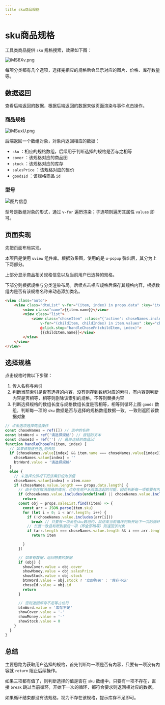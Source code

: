 ```yaml
---
title sku商品规格
---
```

# sku商品规格
工具类商品提供 `sku` 规格搜索，效果如下图：

![iMS8Xv.png](https://i.imgloc.com/2023/05/03/iMS8Xv.png)

每项分类都有几个选项，选择完相应的规格后会显示对应的图片、价格、库存数量等。

## 数据返回

查看后端返回的数据，根据后端返回的数据来做页面渲染与事件点击操作。

### 商品规格

![iMSuxU.png](https://i.imgloc.com/2023/05/03/iMSuxU.png)

后端返回一个数组对象，对象内返回相应的数据：

- `sku` ：相应的规格数组，后续用于判断选择的规格是否与之相等
- `cover` ：该规格对应的商品图
- `stock` ：该规格对应的库存
- `salesPrice` ：该规格对应的售价
- `goodsId` ：该规格商品 `id` 

### 型号

![图片信息](https://s1.ax1x.com/2023/05/15/p9gc9hR.png)

型号是数组对象的形式，通过 `v-for` 遍历渲染；子选项则遍历其属性 `values` 即可。

## 页面实现

先把页面布局实现。

本项目是使用 `uview` 组件库。根据效果图，使用的是 `u-popup` 弹出层，其分为上下两部分。

上部分显示商品相关规格信息以及当前用户已选择的规格。

下部分则根据规格与分类渲染布局。后续点击相应规格后保存其规格内容，根据数组内是否有该规格名称来动态添加类名。

```html
<view class="auto">
	<view class="dtoList" v-for="(item, index) in props.data" :key="item.id">
		<view class="name">{{item.name}}</view>
		<view class="list">
			<view class="choseItem" :class="{'active': choseNames.includes(childItem.name)}"
				v-for="(childItem, childIndex) in item.values" :key="childItem.id"
				@click.stop="handleChoseFn(childItem, index)">
				{{childItem.name}}</view>
		</view>
	</view>
</view>
```

## 选择规格

点击规格时做以下步骤：

1. 传入名称与索引
2. 判断当前索引是否有选择的内容，没有则存到数组对应的索引，有内容则判断内容是否相等，相等则删除该索引的规格，不等则替换内容
3. 判断选择规格的数组长度与规格数组长度是否相等，相等则循环上图 `goods` 数组，判断每一项的 `sku` 数据是否与选择的规格数组数据一致。一致则返回该数据对象

```js
// 点击选项选择商品操作
const choseNames = ref([]) // 选中的名称
const btnWord = ref('请选择规格') // 按钮的文本
const choseId = ref('') // 最终选择的商品id
function handleChoseFn(item, index) {
  // 如果该规格已选,则去除
  if (choseNames.value[index] && item.name === choseNames.value[index]) {
    choseNames.value[index] = ''
    btnWord.value = '请选择规格'
  }
  else {
    // 未选择的情况下把该索引设为该值
    choseNames.value[index] = item.name
    if (choseNames.value.length === props.data.length) {
      // 由于存在取消规格的情况，也存在用户从后面选起的可能，因此判断每一项都要有内容
      if (choseNames.value.includes(undefined) || choseNames.value.includes(null) || choseNames.value.includes(''))
        return
      const obj = props.saleList.find((item) => {
        const arr = JSON.parse(item.sku)
        for (let i = 0; i < arr.length; i++) {
          if (!choseNames.value.includes(arr[i]))
            break // 只要有一项没在sku数组内，就结束当前循环判断开始下一次的循环判断
          // 长度一致且判断到最后一项（即全部相等）则返回该对象
          if (arr.length === choseNames.value.length && i === arr.length - 1)
            return item

        }
      })

      // 如果有数据，返回想要的数据
      if (obj) {
        showCover.value = obj.cover
        showMoney.value = obj.salesPrice
        showStock.value = obj.stock
        btnWord.value = obj.stock ? '立即购买' : '库存不足'
        choseId.value = obj.id
        return
      }

      // 否则返回库存不足等占位符
      btnWord.value = '库存不足'
      showCover.value = '-'
      showMoney.value = '-'
      showStock.value = 0
    }
  }
}
```

## 总结

主要思路为获取用户选择的规格，首先判断每一项是否有内容，只要有一项没有内容就 `return` 阻止后续操作。

如果三项都有值了，则判断选择的值是否在 `sku` 数组中，只要有一项不存在，直接 `break` 跳过当前循环，开始下一次的循环，都符合要求则返回相对应的数据。

如果循环结束都没有该规格，视为不存在该规格，提示库存不足即可。



